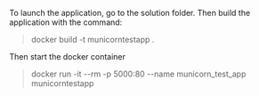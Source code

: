 To launch the application, go to the solution folder.
Then build the application with the command:

> docker build -t municorntestapp .

Then start the docker container

> docker run -it --rm -p 5000:80 --name municorn_test_app municorntestapp
